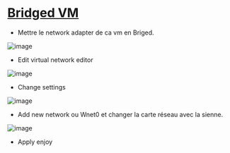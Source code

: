 # <ins>Bridged VM<ins>

- Mettre le network adapter de ca vm en Briged.

![image](https://user-images.githubusercontent.com/95431446/167428576-2bb713c1-c0ba-4a85-b63c-f5ac7063fcfb.png)

- Edit virtual network editor 

![image](https://user-images.githubusercontent.com/95431446/167427914-cb71296b-9fa7-4c90-8fd8-9cb2b000fc62.png)

- Change settings 

![image](https://user-images.githubusercontent.com/95431446/167428001-c29f1a68-c7c1-46e2-a16e-bc9ae1929006.png)

- Add new network ou Wnet0 et changer la carte réseau avec la sienne.

![image](https://user-images.githubusercontent.com/95431446/167428292-b154bf64-e034-4486-bcd8-b13d5a4170e8.png)

- Apply enjoy

